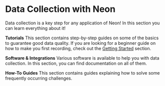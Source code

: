 # Data Collection with Neon
Data collection is a key step for any application of Neon! In this section you can learn everything about it!

**Tutorials**
This section contains step-by-step guides on some of the basics to guarantee good data quality. If you are looking for a beginner guide on how to make you first recording, check out the [Getting Started](/getting-started/first-recording/) section.

**Software & Integrations**
Various software is available to help you with data collection. In this section, you can find documentation on all of them.

**How-To Guides**
This section contains guides explaining how to solve some frequently occurring challenges.